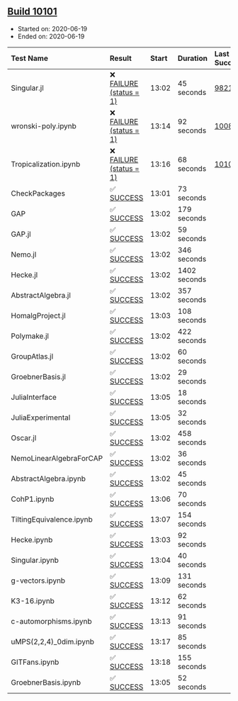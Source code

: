 ## [Build 10101](https://oscarci.mathematik.uni-kl.de/job/oscar/10101/)

* Started on: 2020-06-19
* Ended on: 2020-06-19

| Test Name    | Result | Start | Duration | Last Success | First Failure |
|:-------------|:-------|:------|:---------|:-------------|:--------------|
| Singular.jl | ❌ [FAILURE (status = 1)](https://oscarci.mathematik.uni-kl.de/job/oscar/10101/artifact/logs/build-10101/Singular.jl.log) | 13:02 | 45 seconds | [9821](https://oscarci.mathematik.uni-kl.de/job/oscar/9821/) | [9822](https://oscarci.mathematik.uni-kl.de/job/oscar/9822/) |
| wronski-poly.ipynb | ❌ [FAILURE (status = 1)](https://oscarci.mathematik.uni-kl.de/job/oscar/10101/artifact/logs/build-10101/wronski-poly.ipynb.log) | 13:14 | 92 seconds | [10087](https://oscarci.mathematik.uni-kl.de/job/oscar/10087/) | [10088](https://oscarci.mathematik.uni-kl.de/job/oscar/10088/) |
| Tropicalization.ipynb | ❌ [FAILURE (status = 1)](https://oscarci.mathematik.uni-kl.de/job/oscar/10101/artifact/logs/build-10101/Tropicalization.ipynb.log) | 13:16 | 68 seconds | [10100](https://oscarci.mathematik.uni-kl.de/job/oscar/10100/) | [10101](https://oscarci.mathematik.uni-kl.de/job/oscar/10101/) |
| CheckPackages | ✅ [SUCCESS](https://oscarci.mathematik.uni-kl.de/job/oscar/10101/artifact/logs/build-10101/CheckPackages.log) | 13:01 | 73 seconds |  |  |
| GAP | ✅ [SUCCESS](https://oscarci.mathematik.uni-kl.de/job/oscar/10101/artifact/logs/build-10101/GAP.log) | 13:02 | 179 seconds |  |  |
| GAP.jl | ✅ [SUCCESS](https://oscarci.mathematik.uni-kl.de/job/oscar/10101/artifact/logs/build-10101/GAP.jl.log) | 13:02 | 59 seconds |  |  |
| Nemo.jl | ✅ [SUCCESS](https://oscarci.mathematik.uni-kl.de/job/oscar/10101/artifact/logs/build-10101/Nemo.jl.log) | 13:02 | 346 seconds |  |  |
| Hecke.jl | ✅ [SUCCESS](https://oscarci.mathematik.uni-kl.de/job/oscar/10101/artifact/logs/build-10101/Hecke.jl.log) | 13:02 | 1402 seconds |  |  |
| AbstractAlgebra.jl | ✅ [SUCCESS](https://oscarci.mathematik.uni-kl.de/job/oscar/10101/artifact/logs/build-10101/AbstractAlgebra.jl.log) | 13:02 | 357 seconds |  |  |
| HomalgProject.jl | ✅ [SUCCESS](https://oscarci.mathematik.uni-kl.de/job/oscar/10101/artifact/logs/build-10101/HomalgProject.jl.log) | 13:03 | 108 seconds |  |  |
| Polymake.jl | ✅ [SUCCESS](https://oscarci.mathematik.uni-kl.de/job/oscar/10101/artifact/logs/build-10101/Polymake.jl.log) | 13:02 | 422 seconds |  |  |
| GroupAtlas.jl | ✅ [SUCCESS](https://oscarci.mathematik.uni-kl.de/job/oscar/10101/artifact/logs/build-10101/GroupAtlas.jl.log) | 13:02 | 60 seconds |  |  |
| GroebnerBasis.jl | ✅ [SUCCESS](https://oscarci.mathematik.uni-kl.de/job/oscar/10101/artifact/logs/build-10101/GroebnerBasis.jl.log) | 13:02 | 29 seconds |  |  |
| JuliaInterface | ✅ [SUCCESS](https://oscarci.mathematik.uni-kl.de/job/oscar/10101/artifact/logs/build-10101/JuliaInterface.log) | 13:05 | 18 seconds |  |  |
| JuliaExperimental | ✅ [SUCCESS](https://oscarci.mathematik.uni-kl.de/job/oscar/10101/artifact/logs/build-10101/JuliaExperimental.log) | 13:05 | 32 seconds |  |  |
| Oscar.jl | ✅ [SUCCESS](https://oscarci.mathematik.uni-kl.de/job/oscar/10101/artifact/logs/build-10101/Oscar.jl.log) | 13:02 | 458 seconds |  |  |
| NemoLinearAlgebraForCAP | ✅ [SUCCESS](https://oscarci.mathematik.uni-kl.de/job/oscar/10101/artifact/logs/build-10101/NemoLinearAlgebraForCAP.log) | 13:02 | 36 seconds |  |  |
| AbstractAlgebra.ipynb | ✅ [SUCCESS](https://oscarci.mathematik.uni-kl.de/job/oscar/10101/artifact/logs/build-10101/AbstractAlgebra.ipynb.log) | 13:02 | 45 seconds |  |  |
| CohP1.ipynb | ✅ [SUCCESS](https://oscarci.mathematik.uni-kl.de/job/oscar/10101/artifact/logs/build-10101/CohP1.ipynb.log) | 13:06 | 70 seconds |  |  |
| TiltingEquivalence.ipynb | ✅ [SUCCESS](https://oscarci.mathematik.uni-kl.de/job/oscar/10101/artifact/logs/build-10101/TiltingEquivalence.ipynb.log) | 13:07 | 154 seconds |  |  |
| Hecke.ipynb | ✅ [SUCCESS](https://oscarci.mathematik.uni-kl.de/job/oscar/10101/artifact/logs/build-10101/Hecke.ipynb.log) | 13:03 | 92 seconds |  |  |
| Singular.ipynb | ✅ [SUCCESS](https://oscarci.mathematik.uni-kl.de/job/oscar/10101/artifact/logs/build-10101/Singular.ipynb.log) | 13:04 | 40 seconds |  |  |
| g-vectors.ipynb | ✅ [SUCCESS](https://oscarci.mathematik.uni-kl.de/job/oscar/10101/artifact/logs/build-10101/g-vectors.ipynb.log) | 13:09 | 131 seconds |  |  |
| K3-16.ipynb | ✅ [SUCCESS](https://oscarci.mathematik.uni-kl.de/job/oscar/10101/artifact/logs/build-10101/K3-16.ipynb.log) | 13:12 | 62 seconds |  |  |
| c-automorphisms.ipynb | ✅ [SUCCESS](https://oscarci.mathematik.uni-kl.de/job/oscar/10101/artifact/logs/build-10101/c-automorphisms.ipynb.log) | 13:13 | 91 seconds |  |  |
| uMPS(2,2,4)_0dim.ipynb | ✅ [SUCCESS](https://oscarci.mathematik.uni-kl.de/job/oscar/10101/artifact/logs/build-10101/uMPS-2-2-4-_0dim.ipynb.log) | 13:17 | 85 seconds |  |  |
| GITFans.ipynb | ✅ [SUCCESS](https://oscarci.mathematik.uni-kl.de/job/oscar/10101/artifact/logs/build-10101/GITFans.ipynb.log) | 13:18 | 155 seconds |  |  |
| GroebnerBasis.ipynb | ✅ [SUCCESS](https://oscarci.mathematik.uni-kl.de/job/oscar/10101/artifact/logs/build-10101/GroebnerBasis.ipynb.log) | 13:05 | 52 seconds |  |  |
